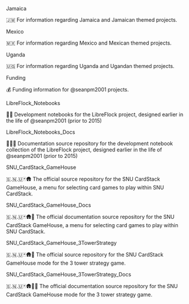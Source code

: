 
Jamaica

🇯🇲️ For information regarding Jamaica and Jamaican themed projects.

Mexico

🇲🇽️ For information regarding Mexico and Mexican themed projects.

Uganda

🇺🇬️ For information regarding Uganda and Ugandan themed projects.

Funding

💰️ Funding information for @seanpm2001 projects.

LibreFlock_Notebooks

🦅️📔️ Development notebooks for the LibreFlock project, designed earlier in the life of @seanpm2001 (prior to 2015)

LibreFlock_Notebooks_Docs

🦅️📔️📖️ Documentation source repository for the development notebook collection of the LibreFlock project, designed earlier in the life of @seanpm2001 (prior to 2015)

SNU_CardStack_GameHouse

🇸.🇳.🇺🃏️🛖️ The official source repository for the SNU CardStack GameHouse, a menu for selecting card games to play within SNU CardStack.

SNU_CardStack_GameHouse_Docs

🇸.🇳.🇺🃏️🛖️📖️ The official documentation source repository for the SNU CardStack GameHouse, a menu for selecting card games to play within SNU CardStack.

SNU_CardStack_GameHouse_3TowerStrategy

🇸.🇳.🇺🃏️🛖️🗼️ The official source repository for the SNU CardStack GameHouse mode for the 3 tower strategy game.

SNU_CardStack_GameHouse_3TowerStrategy_Docs

🇸.🇳.🇺🃏️🛖️🗼️📖️ The official documentation source repository for the SNU CardStack GameHouse mode for the 3 tower strategy game.


